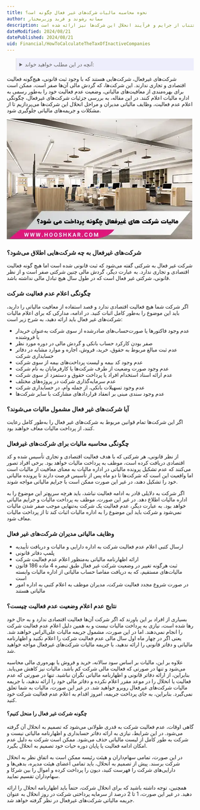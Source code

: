 ```yaml
---
title: نحوه محاسبه مالیات شرکت‌های غیر فعال چگونه است؟
author: سمانه رشوند و فربد وزیرمختار
description: شرکت‌های غیرفعال، وضعیت قانونی و مالیاتی آن‌ها و الزامات مربوطه برای مدیران شرح داده شده است. راهنمایی‌هایی برای اعلام عدم فعالیت، اجتناب از جرایم و فرآیند انحلال این شرکت‌ها نیز ارائه شده است.
dateModified: 2024/08/21
datePublished: 2024/08/21
uid: Financial/HowToCalculateTheTaxOfInactiveCompanies
---
```


<blockquote style="background-color:#eeeefc; padding:0.5rem">

<details>
  <summary>آنچه در این مطلب خواهید خواند:</summary>
  <ul>
    <li>شرکت‌های غیرفعال به چه شرکت‌هایی اطلاق می‌شود؟</li>
    <li>چگونگی اعلام عدم فعالیت شرکت</li>
    <li>آیا شرکت‌های غیر فعال مشمول مالیات می‌شوند؟</li>
    <li>چگونگی محاسبه مالیات برای شرکت‌های غیرفعال</li>
    <li>وظایف مالیاتی مدیران شرکت‌های غیر فعال</li>
    <li>نتایج عدم اعلام وضعیت عدم فعالیت چیست؟</li>
    <li>چگونه شرکت غیر فعال را منحل کنیم؟</li>
  </ul>
</details>

</blockquote>

شرکت‌های غیرفعال، شرکت‌هایی هستند که با وجود ثبت قانونی، هیچ‌گونه فعالیت اقتصادی و تجاری ندارند. این شرکت‌ها، که گردش مالی آن‌ها صفر است، ممکن است برای بهره‌مندی از معافیت‌های مالیاتی، وضعیت عدم فعالیت خود را به‌طور رسمی به اداره مالیات اعلام کنند. در این مقاله، به بررسی جزئیات شرکت‌های غیرفعال، چگونگی اعلام عدم فعالیت، وظایف مالیاتی مدیران و مراحل انحلال این شرکت‌ها می‌پردازیم تا از مشکلات و جریمه‌های مالیاتی جلوگیری شود.

![مالیات شرکت های غیرفعال چگونه پرداخت میشود؟](./Images/InactiveCompanies.webp)

### شرکت‌های غیرفعال به چه شرکت‌هایی اطلاق می‌شود؟

شرکت غیر فعال به شرکتی گفته می‌شود که ثبت قانونی شده است اما هیچ گونه فعالیت اقتصادی و تجاری ندارد. به عبارت دیگر، گردش مالی چنین شرکتی صفر است و از نظر قانونی، شرکتی غیر فعال است که در طول سال هیچ تبادل مالی نداشته باشد.

### چگونگی اعلام عدم فعالیت شرکت

اگر شرکت شما هیچ فعالیت اقتصادی ندارد و قصد استفاده از معافیت مالیاتی را دارید، باید این موضوع را به‌طور کامل اثبات کنید. در ادامه، مدارکی که برای اعلام مالیات شرکت‌های غیر فعال باید ارائه دهید، به شرح زیر است: 

- عدم وجود فاکتورها یا صورت‌حساب‌های صادرشده از سوی شرکت به‌عنوان خریدار یا فروشنده
- صفر بودن کارکرد حساب بانکی و گردش مالی در دوره مورد نظر
- عدم ثبت مبالغ مربوط به حقوق، خرید، فروش، اجاره و موارد مشابه در دفاتر حسابداری شرکت
- عدم وجود کد بیمه و لیست پرداخت‌های بیمه از سوی شرکت
- عدم وجود صورت وضعیت از طرف شرکت‌ها یا کارفرمایان به نام شرکت
- عدم ارائه اسناد استخدام افراد یا پرداخت حقوق و دستمزد از سوی شرکت
- عدم سرمایه‌گذاری شرکت در پروژه‌های مختلف
- عدم وجود تسهیلات بانکی، از جمله وام، در حسابداری شرکت
- عدم وجود سندی مبنی بر انعقاد قراردادهای مشارکت با سایر شرکت‌ها

### آیا شرکت‌های غیر فعال مشمول مالیات می‌شوند؟

اگر این شرکت‌ها تمام قوانین مربوط به شرکت‌های غیر فعال را به‌طور کامل رعایت کنند، از پرداخت مالیات معاف خواهند بود.

### چگونگی محاسبه مالیات برای شرکت‌های غیرفعال

از نظر قانونی، هر شرکتی که با هدف فعالیت اقتصادی و تجاری تأسیس شده و کد اقتصادی دریافت کرده است، موظف به پرداخت مالیات خواهد بود. برخی افراد تصور می‌کنند که عدم تشکیل پرونده مالیاتی در اداره مالیات به معنای معافیت از مالیات است اما واقعیت این است که شرکت‌ها تا دو ماه پس از تأسیس فرصت دارند تا پرونده مالیاتی خود را تشکیل دهند، در غیر این صورت ممکن است با جرایم مالیاتی مواجه شوند. 

اگر شرکت به دلایلی قادر به ادامه فعالیت نباشد، باید هرچه سریع‌تر این موضوع را به اداره مالیات اطلاع دهد. در غیر این صورت، موظف به پرداخت مالیات و جرایم مالیاتی خواهد بود. به عبارت دیگر، عدم فعالیت یک شرکت به‌تنهایی موجب صفر شدن مالیات نمی‌شود و شرکت باید این موضوع را به اداره مالیات اثبات کند تا از پرداخت مالیات معاف شود.

### وظایف مالیاتی مدیران شرکت‌های غیر فعال

- ارسال کتبی اعلام عدم فعالیت شرکت به اداره دارایی و مالیات و دریافت تأییدیه
- پلمپ دفاتر قانونی
- ارائه اظهارنامه مالیاتی به‌منظور اعلام عدم فعالیت شرکت
- ثبت هرگونه تغییر در وضعیت شرکت غیر فعال طبق تبصره 4 ماده 186 قانون مالیات‌های مستقیم، که به دریافت مفاصا حساب مالیاتی از اداره مالیات وابسته است
- در صورت شروع مجدد فعالیت شرکت، مدیران موظف به اعلام کتبی به اداره امور مالیاتی هستند

### نتایج عدم اعلام وضعیت عدم فعالیت چیست؟

بسیاری از افراد بر این باورند که اگر شرکت آن‌ها فعالیت اقتصادی ندارد و به حال خود رها شده است، نیازی به پرداخت مالیات نیست و به همین دلیل اعلام عدم فعالیت شرکت را انجام نمی‌دهند. اما در این صورت، مشمول جریمه مالیات علی‌الراس خواهند شد. یعنی اگر در چهار ماه اول سال مالی عدم فعالیت شرکت را اعلام نکنید و اظهارنامه مالیاتی و دفاتر قانونی را ارائه ندهید، با جریمه مالیات شرکت‌های غیرفعال مواجه خواهید شد.

علاوه بر این، مالیات بر اساس سود سالانه، خرید و فروش یا بهره‌وری مالی محاسبه می‌شود و تنها در صورتی که فعالیت مالی شرکت کم باشد، مالیات نیز کاهش می‌یابد. بنابراین، از ارائه دفاتر قانونی و اظهارنامه مالیاتی نگران نباشید. تنها در صورتی که عدم فعالیت یا انحلال را در موعد مقرر اعلام نکرده و دفاتر مالی خود را ارائه ندهید، با جریمه مالیات شرکت‌های غیرفعال روبرو خواهید شد. در غیر این صورت، مالیات به شما تعلق نمی‌گیرد. بنابراین، به جای پرداخت جریمه، امروز اقدام به اعلام عدم فعالیت شرکت خود کنید.

#### چگونه شرکت غیر فعال را منحل کنیم؟
گاهی اوقات، عدم فعالیت شرکت به قدری طولانی می‌شود که تصمیم به انحلال آن گرفته می‌شود. در این شرایط، نیازی به ارائه دفاتر حسابداری و اظهارنامه مالیاتی نیست و شرکت به طور کامل از لیست مالیاتی حذف می‌شود. ممکن است شرکت به دلیل عدم امکان ادامه فعالیت یا پایان دوره حیات خود تصمیم به انحلال بگیرد. 

در این صورت، تمامی سهام‌داران و هیئت رئیسه ممکن است به اتفاق نظر به انحلال شرکت برسند. پیش از تصمیم به انحلال، باید تمامی اعضای هیئت مدیره، بدهی‌ها و دارایی‌های شرکت را فهرست کنید، دیون را پرداخت کرده و اموال را بین شرکا و سهام‌داران تقسیم نمایید. 

همچنین، توجه داشته باشید که برای انحلال شرکت، حتماً باید اظهارنامه انحلال را ارائه دهید. در غیر این صورت، 1 تا 2 درصد از سرمایه پرداختی شرکت در روز انحلال به عنوان جریمه مالیاتی شرکت‌های غیرفعال در نظر گرفته خواهد شد.
